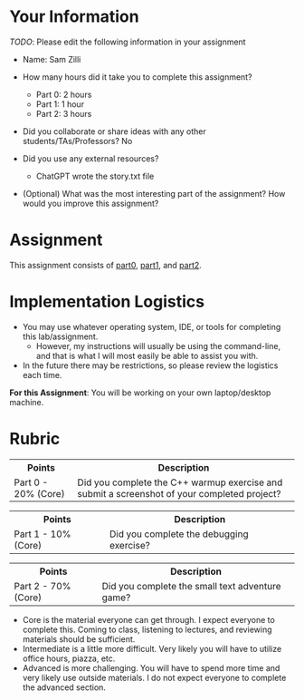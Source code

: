 # Your Information

*TODO*: Please edit the following information in your assignment

* Name: Sam Zilli
* How many hours did it take you to complete this assignment?
  	 * Part 0: 2 hours
  	 * Part 1: 1 hour
  	 * Part 2: 3 hours
* Did you collaborate or share ideas with any other students/TAs/Professors? No
   
* Did you use any external resources? 
  * ChatGPT wrote the story.txt file
  
* (Optional) What was the most interesting part of the assignment? How would you improve this assignment?

# Assignment

This assignment consists of [part0](./part0), [part1](./part1), and [part2](./part2).

# Implementation Logistics

- You may use whatever operating system, IDE, or tools for completing this lab/assignment.
	- However, my instructions will usually be using the command-line, and that is what I will most easily be able to assist you with.
- In the future there may be restrictions, so please review the logistics each time.

**For this Assignment**: You will be working on your own laptop/desktop machine.

# Rubric

<table>
  <tbody>
    <tr>
      <th>Points</th>
      <th align="center">Description</th>
    </tr>
    <tr>
      <td>Part 0 - 20% (Core)</td>
      <td align="left">Did you complete the C++ warmup exercise and submit a screenshot of your completed project?</td>
    </tr>
    <tr>
  </tbody>
</table>

<table>
  <tbody>
    <tr>
      <th>Points</th>
      <th align="center">Description</th>
    </tr>
    <tr>
      <td>Part 1 - 10% (Core)</td>
      <td align="left">Did you complete the debugging exercise?</td>
    </tr>
  </tbody>
</table>

<table>
  <tbody>
    <tr>
      <th>Points</th>
      <th align="center">Description</th>
    </tr>
    <tr>
      <td>Part 2 - 70% (Core)</td>
      <td align="left">Did you complete the small text adventure game?</td>
    </tr>
  </tbody>
</table>

* Core is the material everyone can get through. I expect everyone to complete this. Coming to class, listening to lectures, and reviewing materials should be sufficient.
* Intermediate is a little more difficult. Very likely you will have to utilize office hours, piazza, etc.
* Advanced is more challenging. You will have to spend more time and very likely use outside materials. I do not expect everyone to complete the advanced section.
